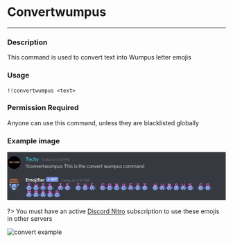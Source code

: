 # Convertwumpus
---
### Description
This command is used to convert text into Wumpus letter emojis
### Usage
```
!!convertwumpus <text>
```
### Permission Required
Anyone can use this command, unless they are blacklisted globally

### Example image
![convert example](../images/convertwumpus.PNG)

?> You must have an active [Discord Nitro](https://discord.com/nitro) subscription to use these emojis in other servers























![convert example](https://discord.com/assets/9be427affc61a080bbe81dd4ec1c1363.svg)

